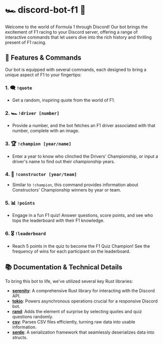 # 🏎️ discord-bot-f1 🏁

Welcome to the world of Formula 1 through Discord! Our bot brings the excitement of F1 racing to your Discord server, offering a range of interactive commands that let users dive into the rich history and thrilling present of F1 racing.

## 🚦 Features & Commands
Our bot is equipped with several commands, each designed to bring a unique aspect of F1 to your fingertips:

### 1. 🗨️ `!quote`
   - Get a random, inspiring quote from the world of F1.

### 2. 🏎️ `!driver [number]`
   - Provide a number, and the bot fetches an F1 driver associated with that number, complete with an image.

### 3. 🏆 `!champion [year/name]`
   - Enter a year to know who clinched the Drivers' Championship, or input a driver's name to find out their championship years.

### 4. 🏁 `!constructor [year/team]`
   - Similar to `!champion`, this command provides information about Constructors' Championship winners by year or team.

### 5. 📊 `!points`
   - Engage in a fun F1 quiz! Answer questions, score points, and see who tops the leaderboard with their F1 knowledge.

### 6. 🎖️ `!leaderboard`
   - Reach 5 points in the quiz to become the F1 Quiz Champion! See the frequency of wins for each participant on the leaderboard.

## 📚 Documentation & Technical Details

To bring this bot to life, we've utilized several key Rust libraries:

- [**serenity**](https://crates.io/crates/serenity): A comprehensive Rust library for interacting with the Discord API.
- [**tokio**](https://crates.io/crates/tokio): Powers asynchronous operations crucial for a responsive Discord bot.
- [**rand**](https://crates.io/crates/rand): Adds the element of surprise by selecting quotes and quiz questions randomly.
- [**csv**](https://crates.io/crates/csv): Parses CSV files efficiently, turning raw data into usable information.
- [**serde**](https://crates.io/crates/serde): A serialization framework that seamlessly deserializes data into structs.
